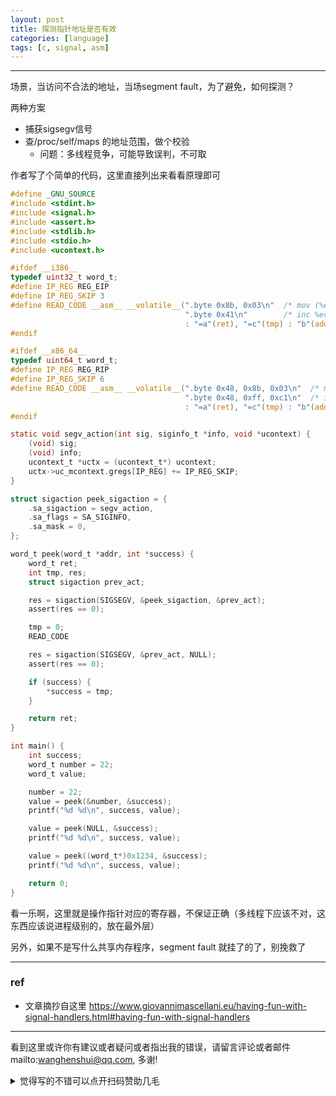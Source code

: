 ```yaml
---
layout: post
title: 探测指针地址是否有效
categories: [language]
tags: [c, signal, asm]
---
```



---

 场景，当访问不合法的地址，当场segment fault，为了避免，如何探测？

两种方案

- 捕获sigsegv信号
- 查/proc/self/maps 的地址范围，做个校验
  - 问题：多线程竞争，可能导致误判，不可取

作者写了个简单的代码，这里直接列出来看看原理即可



```c
#define _GNU_SOURCE
#include <stdint.h>
#include <signal.h>
#include <assert.h>
#include <stdlib.h>
#include <stdio.h>
#include <ucontext.h>

#ifdef __i386__
typedef uint32_t word_t;
#define IP_REG REG_EIP
#define IP_REG_SKIP 3
#define READ_CODE __asm__ __volatile__(".byte 0x8b, 0x03\n"  /* mov (%ebx), %eax */ \
                                       ".byte 0x41\n"        /* inc %ecx */ \
                                       : "=a"(ret), "=c"(tmp) : "b"(addr), "c"(tmp));
#endif

#ifdef __x86_64__
typedef uint64_t word_t;
#define IP_REG REG_RIP
#define IP_REG_SKIP 6
#define READ_CODE __asm__ __volatile__(".byte 0x48, 0x8b, 0x03\n"  /* mov (%rbx), %rax */ \
                                       ".byte 0x48, 0xff, 0xc1\n"  /* inc %rcx */ \
                                       : "=a"(ret), "=c"(tmp) : "b"(addr), "c"(tmp));
#endif

static void segv_action(int sig, siginfo_t *info, void *ucontext) {
    (void) sig;
    (void) info;
    ucontext_t *uctx = (ucontext_t*) ucontext;
    uctx->uc_mcontext.gregs[IP_REG] += IP_REG_SKIP;
}

struct sigaction peek_sigaction = {
    .sa_sigaction = segv_action,
    .sa_flags = SA_SIGINFO,
    .sa_mask = 0,
};

word_t peek(word_t *addr, int *success) {
    word_t ret;
    int tmp, res;
    struct sigaction prev_act;

    res = sigaction(SIGSEGV, &peek_sigaction, &prev_act);
    assert(res == 0);

    tmp = 0;
    READ_CODE

    res = sigaction(SIGSEGV, &prev_act, NULL);
    assert(res == 0);

    if (success) {
        *success = tmp;
    }

    return ret;
}

int main() {
    int success;
    word_t number = 22;
    word_t value;

    number = 22;
    value = peek(&number, &success);
    printf("%d %d\n", success, value);

    value = peek(NULL, &success);
    printf("%d %d\n", success, value);

    value = peek((word_t*)0x1234, &success);
    printf("%d %d\n", success, value);

    return 0;
}

```

看一乐啊，这里就是操作指针对应的寄存器，不保证正确（多线程下应该不对，这东西应该说进程级别的，放在最外层）

另外，如果不是写什么共享内存程序，segment fault 就挂了的了，别挽救了

---

### ref

- 文章摘抄自这里 https://www.giovannimascellani.eu/having-fun-with-signal-handlers.html#having-fun-with-signal-handlers


---

看到这里或许你有建议或者疑问或者指出我的错误，请留言评论或者邮件mailto:wanghenshui@qq.com, 多谢! 
<details>
<summary>觉得写的不错可以点开扫码赞助几毛</summary>
<img src="https://wanghenshui.github.io/assets/wepay.png" alt="微信转账">
</details>